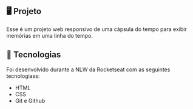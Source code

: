 

## 🖥️ Projeto
Esse é um projeto web responsivo de uma cápsula do tempo para exibir memórias em uma linha do tempo.

## 🚀 Tecnologias
Foi desenvolvido durante a NLW da Rocketseat com as seguintes tecnologiass:

- HTML
- CSS
- Git e Github
